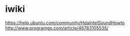 # iwiki

https://help.ubuntu.com/community/HdaIntelSoundHowto
http://www.programgo.com/article/46783105535/
